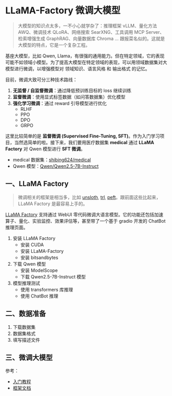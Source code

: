 # LLaMA-Factory 微调大模型

> 大模型的知识点太多，一不小心就学杂了：推理框架 vLLM、量化方法 AWQ、微调技术 QLoRA、网络搜索 SearXNG、工具调用 MCP Server、检索增强生成 GraphRAG、向量数据库 Chroma ... 跟报菜名似的。这就是大模型的特点，它是一个复杂工程。

基座大模型，比如 Qwen, Llama，有很强的通用能力。但在特定领域，它的表现可能不如领域小模型。为了提高大模型在特定领域的表现，可以用领域数据集对大模型进行微调，以增强模型对 领域知识、语言风格 和 输出格式 的记忆。

目前，微调大致可分三种技术路线：

1. **无监督 / 自监督微调**：通过降低预训练目标的 loss 继续训练
2. **监督微调**：使用显式标签数据（如问答数据集）优化模型
3. **强化学习微调**：通过 reward 引导模型进行优化
    - RLHF
    - PPO
    - DPO
    - GRPO

这里比较简单的是 **监督微调 (Supervised Fine-Tuning, SFT)**。作为入门学习项目，当然选简单的啦。接下来，我们要用医疗数据集 **medical** 通过 **LLaMA Factory** 对 Qwen 模型进行 **SFT 微调**。

- medical 数据集：[shibing624/medical](https://huggingface.co/datasets/shibing624/medical)
- Qwen 模型：[Qwen/Qwen2.5-7B-Instruct](https://huggingface.co/Qwen/Qwen2.5-7B-Instruct)

## 一、LLaMA Factory

> 微调相关的框架是相当多，比如 [unsloth](https://github.com/unslothai/unsloth), [trl](https://github.com/huggingface/trl), [peft](https://github.com/huggingface/peft)。跟前面这些比起来，LLaMA Factory 是最容易上手的。

[LLaMA Factory](https://github.com/hiyouga/LLaMA-Factory) 支持通过 WebUI 零代码微调大语言模型。它的功能还包括加速算子、量化、实验监控、效果评估等，甚至带了一个基于 gradio 开发的 ChatBot 推理页面。

1. 安装 LLaMA Factory
    - 安装 CUDA
    - 安装 LLaMA-Factory
    - 安装 bitsandbytes
2. 下载 Qwen 模型
    - 安装 ModelScope
    - 下载 Qwen2.5-7B-Instruct 模型
3. 模型推理测试
    - 使用 transformers 库推理
    - 使用 ChatBot 推理

## 二、数据准备

1. 下载数据集
2. 数据集格式
3. 填写描述文件

## 三、微调大模型







参考：

- [入门教程](https://zhuanlan.zhihu.com/p/695287607)
- [框架文档](https://llamafactory.readthedocs.io/zh-cn/latest/)
